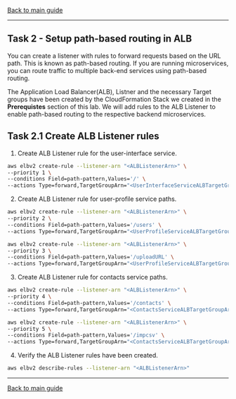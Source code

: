 [Back to main guide](../README.md)

___

## Task 2 - Setup path-based routing in ALB

You can create a listener with rules to forward requests based on the URL path. This is known as path-based routing. If you are running microservices, you can route traffic to multiple back-end services using path-based routing.

The Application Load Balancer(ALB), Listner and the necessary Target groups have been created by the CloudFormation Stack we created in the **Prerequistes** section of this lab. We will add rules to the ALB Listener to enable path-based routing to the respective backend microservices.

## Task 2.1 Create ALB Listener rules

1. Create ALB Listener rule for the user-interface service.

```bash
aws elbv2 create-rule --listener-arn "<ALBListenerArn>" \
--priority 1 \
--conditions Field=path-pattern,Values='/' \
--actions Type=forward,TargetGroupArn="<UserInterfaceServiceALBTargetGroupArn>"
```

2. Create ALB Listener rule for user-profile service paths.

```bash 
aws elbv2 create-rule --listener-arn "<ALBListenerArn>" \
--priority 2 \
--conditions Field=path-pattern,Values='/users' \
--actions Type=forward,TargetGroupArn="<UserProfileServiceALBTargetGroupArn>"

aws elbv2 create-rule --listener-arn "<ALBListenerArn>" \
--priority 3 \
--conditions Field=path-pattern,Values='/uploadURL' \
--actions Type=forward,TargetGroupArn="<UserProfileServiceALBTargetGroupArn>"
```

3. Create ALB Listener rule for contacts service paths.

```bash 
aws elbv2 create-rule --listener-arn "<ALBListenerArn>" \
--priority 4 \
--conditions Field=path-pattern,Values='/contacts' \
--actions Type=forward,TargetGroupArn="<ContactsServiceALBTargetGroupArn>"

aws elbv2 create-rule --listener-arn "<ALBListenerArn>" \
--priority 5 \
--conditions Field=path-pattern,Values='/impcsv' \
--actions Type=forward,TargetGroupArn="<ContactsServiceALBTargetGroupArn>"
```

4. Verify the ALB Listener rules have been created.

```bash
aws elbv2 describe-rules --listener-arn "<ALBListenerArn>"
```

___

[Back to main guide](../README.md)